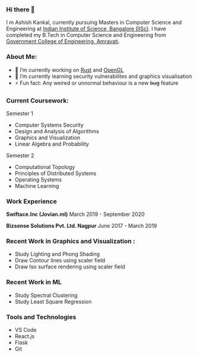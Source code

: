 ### Hi there 👋

I m Ashish Kankal, currently pursuing Masters in Computer Science and Engineering at [Indian Institute of Science, Bangalore (IISc)](https://www.iisc.ac.in/). I have completed my B.Tech in Computer Science and Engineering from [Government College of Engineering, Amravati](https://gcoea.ac.in/).

### About Me:

- 🔭 I’m currently working on [Rust](https://www.rust-lang.org/) and [OpenGL](https://www.opengl.org/)
- 🌱 I’m currently learning security vulnerabilites and graphics visualisation
- ⚡ Fun fact: Any weired or unnormal behaviour is a new ~~bug~~ feature

### Current Coursework:
Semester 1
- Computer Systems Security
- Design and Analysis of Algorithms
- Graphics and Visualization
- Linear Algebra and Probability

Semester 2
- Computational Topology
- Principles of Distributed Systems
- Operating Systems
- Machine Learning

### Work Experience
**Swiftace.Inc (Jovian.ml)**
March 2019 - September 2020

**Bizsense Solutions Pvt. Ltd. Nagpur**
June 2017 - March 2019

### Recent Work in Graphics and Visualization :
- Study Lighting and Phong Shading
- Draw Contour lines using scaler field
- Draw Iso surface rendering using scaler field

### Recent Work in ML
- Study Spectral Clustering
- Study Least Square Regression

### Tools and Technologies
- VS Code
- React.js
- Flask
- Git
